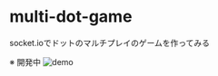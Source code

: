 # multi-dot-game
socket.ioでドットのマルチプレイのゲームを作ってみる

※ 開発中
![demo](https://user-images.githubusercontent.com/16290220/210211258-69289af4-d7ef-4cdb-b56e-4d6521c368d9.png)

